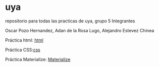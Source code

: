 # uya
repositorio para todas las practicas de uya, grupo 5
Integrantes

Oscar Pozo Hernandez,
Adan de la Rosa Lugo,
Alejandro Estevez Chinea

Práctica html: [html](https://github.com/alu0100909012/uya/blob/master/html/index.html)

Práctica CSS:[css](https://github.com/alu0100909012/uya/tree/master/p2)

Práctica Materialize: [Materialize](https://github.com/alu0100909012/uya/tree/master/materialize)

